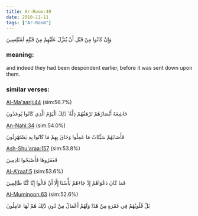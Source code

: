 ```yaml
---
title: Ar-Room:49
date: 2010-11-11
tags: ["Ar-Room"]
---
```

وَإِنْ كَانُوا مِنْ قَبْلِ أَنْ يُنَزَّلَ عَلَيْهِمْ مِنْ قَبْلِهِ لَمُبْلِسِينَ
### meaning: 
and indeed they had been despondent earlier, before it was sent down upon them.
### similar verses: 

[Al-Ma'aarij:44](/70/44) (sim:56.7%)

خَاشِعَةً أَبْصَارُهُمْ تَرْهَقُهُمْ ذِلَّةٌ ۚ ذَٰلِكَ الْيَوْمُ الَّذِي كَانُوا يُوعَدُونَ

[An-Nahl:34](/16/34) (sim:54.0%)

فَأَصَابَهُمْ سَيِّئَاتُ مَا عَمِلُوا وَحَاقَ بِهِمْ مَا كَانُوا بِهِ يَسْتَهْزِئُونَ

[Ash-Shu'araa:157](/26/157) (sim:53.8%)

فَعَقَرُوهَا فَأَصْبَحُوا نَادِمِينَ

[Al-A'raaf:5](/7/5) (sim:53.6%)

فَمَا كَانَ دَعْوَاهُمْ إِذْ جَاءَهُمْ بَأْسُنَا إِلَّا أَنْ قَالُوا إِنَّا كُنَّا ظَالِمِينَ

[Al-Muminoon:63](/23/63) (sim:52.6%)

بَلْ قُلُوبُهُمْ فِي غَمْرَةٍ مِنْ هَٰذَا وَلَهُمْ أَعْمَالٌ مِنْ دُونِ ذَٰلِكَ هُمْ لَهَا عَامِلُونَ
